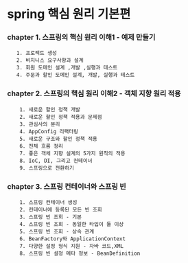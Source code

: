 # spring 핵심 원리 기본편     
### chapter 1. 스프링의 핵심 원리 이해1 - 예제 만들기 
       1. 프로젝트 생성     
       2. 비지니스 요구사항과 설계   
       3. 회원 도메인 설계 ,개발 ,실행과 테스트
       4. 주문과 할인 도메인 설계, 개발, 실행과 테스트

### chapter 2. 스프링의 핵심 원리 이해2 - 객체 지향 원리 적용
        1. 새로운 할인 정책 개발 
        2. 새로운 할인 정책 적용과 문제점
        3. 관심사의 분리
        4. AppConfig 리팩터링
        5. 새로운 구조와 할인 정책 적용
        6. 전체 흐름 정리
        7. 좋은 객체 지향 설계의 5가지 원칙의 적용
        8. IoC, DI, 그리고 컨테이너
        9. 스프링으로 전환하기

### chapter 3. 스프링 컨테이너와 스프링 빈
        1. 스프링 컨테이너 생성
        2. 컨테이너에 등록된 모든 빈 조회
        3. 스프링 빈 조회 - 기본
        4. 스프링 빈 조회 - 동일한 타입이 둘 이상
        5. 스프링 빈 조회 - 상속 관계
        6. BeanFactory와 ApplicationContext
        7. 다양한 설정 형식 지원 - 자바 코드,XML
        8. 스프링 빈 설정 메타 정보 - BeanDefinition
